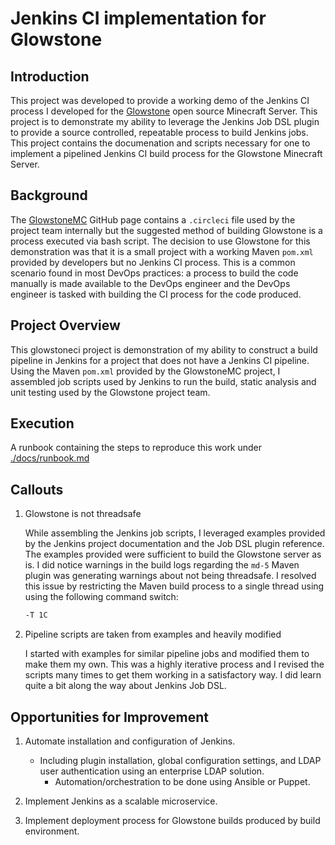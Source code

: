 # Jenkins CI implementation for Glowstone

## Introduction

This project was developed to provide a working demo of the Jenkins CI process I developed for the [Glowstone](https://glowstone.net/) open source Minecraft Server. This project is to demonstrate my ability to leverage the Jenkins Job DSL plugin to provide a source controlled, repeatable process to build Jenkins jobs. This project contains the documenation and scripts necessary for one to implement a pipelined Jenkins CI build process for the Glowstone Minecraft Server.

## Background

The [GlowstoneMC](https://github.com/GlowstoneMC/Glowstone) GitHub page contains a `.circleci` file used by the project team internally but the suggested method of building Glowstone is a process executed via bash script. The decision to use Glowstone for this demonstration was that it is a small project with a working Maven `pom.xml` provided by developers but no Jenkins CI process. This is a common scenario found in most DevOps practices: a process to build the code manually is made available to the DevOps engineer and the DevOps engineer is tasked with building the CI process for the code produced.

## Project Overview

This glowstoneci project is demonstration of my ability to construct a build pipeline in Jenkins for a project that does not have a Jenkins CI pipeline. Using the Maven `pom.xml` provided by the GlowstoneMC project, I assembled job scripts used by Jenkins to run the build, static analysis and unit testing used by the Glowstone project team.

## Execution

A runbook containing the steps to reproduce this work under [./docs/runbook.md](https://github.com/danderemer/glowstoneci/blob/master/docs/runbook.md)

## Callouts

1. Glowstone is not threadsafe

    While assembling the Jenkins job scripts, I leveraged examples provided by the Jenkins project documentation and the Job DSL plugin reference. The examples provided were sufficient to build the Glowstone server as is. I did notice warnings in the build logs regarding the `md-5` Maven plugin was generating warnings about not being threadsafe. I resolved this issue by restricting the Maven build process to a single thread using using the following command switch:

    ```bash
    -T 1C
    ```

2. Pipeline scripts are taken from examples and heavily modified

    I started with examples for similar pipeline jobs and modified them to make them my own. This was a highly iterative process and I revised the scripts many times to get them working in a satisfactory way. I did learn quite a bit along the way about Jenkins Job DSL.

## Opportunities for Improvement

1. Automate installation and configuration of Jenkins.
    * Including plugin installation, global configuration settings, and LDAP user authentication using an enterprise LDAP solution.
        * Automation/orchestration to be done using Ansible or Puppet.

2. Implement Jenkins as a scalable microservice.

3. Implement deployment process for Glowstone builds produced by build environment.